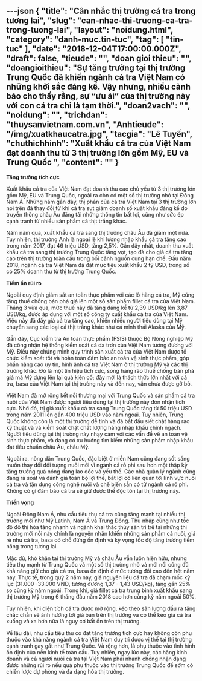 ---json
{
    "title": "Cân nhắc thị trường cá tra trong tương lai",
    "slug": "can-nhac-thi-truong-ca-tra-trong-tuong-lai",
    "layout": "noidung.html",
    "category": "danh-muc.tin-tuc",
    "tag": [
        "tin-tuc"
    ],
    "date": "2018-12-04T17:00:00.000Z",
    "draft": false,
    "tieude": "",
    "doan gioi thieu": "",
    "doangioithieu": "Sự tăng trưởng tại thị trường Trung Quốc đã khiến ngành cá tra Việt Nam có những khởi sắc đáng kể. Vậy nhưng, nhiều cảnh báo cho thấy rằng, sự “ưu ái” của thị trường này với con cá tra chỉ là tạm thời.",
    "doan2vach": "",
    "noidung": "",
    "trichdan": "thuysanvietnam.com.vn",
    "Anhtieude": "/img/xuatkhaucatra.jpg",
    "tacgia": "Lê Tuyến",
    "chuthichhinh": "Xuất khẩu cá tra của Việt Nam đạt doanh thu từ 3 thị trường lớn gồm Mỹ, EU và Trung Quốc ",
    "__content__": ""
}
---
<p><strong>Tăng trưởng t&iacute;ch cực</strong></p>

<p>Xuất khẩu c&aacute; tra của Việt Nam đạt doanh thu cao chủ yếu từ 3 thị trường lớn gồm Mỹ, EU v&agrave; Trung Quốc, ngo&agrave;i ra c&ograve;n c&oacute; một số thị trường nhỏ tại Đ&ocirc;ng Nam &Aacute;. Những năm gần đ&acirc;y, thị phần của c&aacute; tra Việt Nam tại 3 thị trường lớn n&oacute;i tr&ecirc;n đ&atilde; thay đổi từ khi c&aacute; tra sụt giảm doanh số xuất khẩu đ&aacute;ng kể do truyền th&ocirc;ng ch&acirc;u &Acirc;u đăng tải những th&ocirc;ng tin bất lợi, cũng như sức &eacute;p cạnh tranh từ nhiều sản phẩm c&aacute; thịt trắng kh&aacute;c.</p>

<p>Năm năm qua, xuất khẩu c&aacute; tra sang thị trường ch&acirc;u &Acirc;u đ&atilde; giảm một nửa. Tuy nhi&ecirc;n, thị trường Anh l&agrave; ngoại lệ khi lượng nhập khẩu c&aacute; tra tăng cao trong năm 2017, đạt 46 triệu USD, tăng 2,5%. Gần đ&acirc;y nhất, doanh thu xuất khẩu c&aacute; tra sang thị trường Trung Quốc tăng vọt, tạo đ&agrave; cho gi&aacute; c&aacute; tra tăng cao tr&ecirc;n thị trường to&agrave;n cầu trong bối cảnh nguồn cung hạn chế. Đầu năm 2018, ng&agrave;nh c&aacute; tra Việt Nam đ&atilde; đặt mục ti&ecirc;u xuất khẩu 2 tỷ USD, trong số c&oacute; 25% doanh thu từ thị trường Trung Quốc. &nbsp;</p>

<p><strong>Tiềm ẩn rủi ro</strong></p>

<p>Ngo&agrave;i quy định gi&aacute;m s&aacute;t an to&agrave;n thực phẩm với c&aacute;c l&ocirc; h&agrave;ng c&aacute; tra, Mỹ cũng tăng thuế chống b&aacute;n ph&aacute; gi&aacute; l&ecirc;n một số sản phẩm fillet c&aacute; tra của Việt Nam. Th&aacute;ng 3 vừa qua, mức thuế n&agrave;y đ&atilde; tăng đ&aacute;ng kể từ 2,39 USD/kg l&ecirc;n 3,87 USD/kg, được &aacute;p dụng với một số c&ocirc;ng ty xuất khẩu c&aacute; tra của Việt Nam. Việc n&agrave;y đ&atilde; đẩy gi&aacute; c&aacute; tra tăng cao, khiến nhiều người ti&ecirc;u d&ugrave;ng tại Mỹ chuyển sang c&aacute;c loại c&aacute; thịt trắng kh&aacute;c như c&aacute; minh th&aacute;i Alaska của Mỹ.</p>

<p>Gần đ&acirc;y, Cục kiểm tra An to&agrave;n thực phẩm (FSIS) thuộc Bộ N&ocirc;ng nghiệp Mỹ đ&atilde; c&ocirc;ng nhận hệ thống kiểm so&aacute;t c&aacute; da trơn của Việt Nam tương đương với Mỹ. Điều n&agrave;y chứng minh quy tr&igrave;nh sản xuất c&aacute; tra của Việt Nam được tổ chức kiểm so&aacute;t tốt v&agrave; ho&agrave;n to&agrave;n đảm bảo an to&agrave;n vệ sinh thực phẩm, g&oacute;p phần n&acirc;ng cao uy t&iacute;n, h&igrave;nh ảnh c&aacute; tra Việt Nam ở thị trường Mỹ v&agrave; c&aacute;c thị trường kh&aacute;c. Đ&oacute; l&agrave; một t&iacute;n hiệu t&iacute;ch cực, song h&agrave;ng r&agrave;o thuế chống b&aacute;n ph&aacute; gi&aacute; m&agrave; Mỹ dựng l&ecirc;n lại qu&aacute; ki&ecirc;n cố; đ&acirc;y mới l&agrave; th&aacute;ch thức lớn nhất với c&aacute; tra, basa của Việt Nam tại thị trường n&agrave;y v&agrave; đến nay, vẫn chưa được gỡ bỏ. &nbsp;</p>

<p>Việt Nam đ&atilde; mở rộng kết nối thương mại với Trung Quốc v&agrave; sản phẩm c&aacute; tra nu&ocirc;i của Việt Nam được người ti&ecirc;u d&ugrave;ng tại thị trường n&agrave;y đ&oacute;n nhận t&iacute;ch cực. Nhờ đ&oacute;, trị gi&aacute; xuất khẩu c&aacute; tra sang Trung Quốc tăng từ 50 triệu USD trong năm 2011 l&ecirc;n gần 400 triệu USD v&agrave;o năm ngo&aacute;i. Tuy nhi&ecirc;n, Trung Quốc kh&ocirc;ng c&ograve;n l&agrave; một thị trường dễ t&iacute;nh v&agrave; đ&atilde; bắt đầu siết chặt h&agrave;ng r&agrave;o kỹ thuật v&agrave; v&agrave; kiểm so&aacute;t chặt chất lượng h&agrave;ng nhập khẩu ch&iacute;nh ngạch. Người ti&ecirc;u d&ugrave;ng tại thị trường n&agrave;y nhạy cảm với c&aacute;c vấn đề về an to&agrave;n vệ sinh thực phẩm, v&agrave; đang c&oacute; xu hướng t&igrave;m kiếm những sản phẩm nhập khẩu đạt ti&ecirc;u chuẩn ch&acirc;u &Acirc;u, ch&acirc;u Mỹ.</p>

<p>Ngo&agrave;i ra, n&ocirc;ng d&acirc;n Trung Quốc, đặc biệt ở miền Nam cũng đang sốt sắng muốn thay đổi đối tượng nu&ocirc;i mới v&igrave; ng&agrave;nh c&aacute; r&ocirc; phi sau hơn một thập kỷ tăng trưởng qu&aacute; n&oacute;ng đang lao dốc v&agrave; yếu thế. C&aacute;c nh&agrave; quản l&yacute; ng&agrave;nh cũng đang r&agrave; so&aacute;t v&agrave; đ&aacute;nh gi&aacute; to&agrave;n bộ lợi thế, bất lợi c&oacute; li&ecirc;n quan tới lĩnh vực nu&ocirc;i c&aacute; tra v&agrave; tận dụng c&ocirc;ng nghệ nu&ocirc;i v&agrave; chế biến sẵn c&oacute; từ ng&agrave;nh c&aacute; r&ocirc; phi. Kh&ocirc;ng c&oacute; g&igrave; đảm bảo c&aacute; tra sẽ giữ được thế độc t&ocirc;n tại thị trường n&agrave;y.</p>

<p><strong>Triển vọng</strong></p>

<p>Ngo&agrave;i Đ&ocirc;ng Nam &Aacute;, nhu cầu ti&ecirc;u thụ c&aacute; tra cũng tăng mạnh tại nhiều thị trường mới như Mỹ Latinh, Nam &Aacute; v&agrave; Trung Đ&ocirc;ng. Thu nhập cũng như tốc độ đ&ocirc; thị h&oacute;a tăng nhanh v&agrave; ng&agrave;nh khai th&aacute;c thủy sản tr&igrave; trệ tại những thị trường mới nổi n&agrave;y ch&iacute;nh l&agrave; nguy&ecirc;n nh&acirc;n khiến những sản phẩm c&aacute; nu&ocirc;i, gi&aacute; rẻ như c&aacute; tra, basa c&oacute; chỗ đứng ổn định v&agrave; kỳ vọng tốc độ tăng trưởng tiềm năng trong tương lai.</p>

<p>Mặc d&ugrave;, kh&oacute; khăn tại thị trường Mỹ v&agrave; ch&acirc;u &Acirc;u vẫn lu&ocirc;n hiện hữu, nhưng ti&ecirc;u thụ mạnh từ Trung Quốc v&agrave; một số thị trường nhỏ v&agrave; mới nổi cũng đủ khả năng giữ cho gi&aacute; c&aacute; tra, basa ổn định ở mức tương đối cao đến hết năm nay. Thực tế, trong qu&yacute; 2 năm nay, gi&aacute; nguy&ecirc;n liệu c&aacute; tra đ&atilde; chạm mốc kỷ lục (31.000 -33.000 VNĐ, tương đương 1,37 - 1,43 USD/kg), tăng gần 25% so c&ugrave;ng kỳ năm ngo&aacute;i. Trong khi, gi&aacute; fillet c&aacute; tra trung b&igrave;nh xuất khẩu sang thị trường Mỹ trong 6 th&aacute;ng đầu năm 2018 cao hơn c&ugrave;ng kỳ năm ngo&aacute;i 50%.</p>

<p>Tuy nhi&ecirc;n, khi diện t&iacute;ch c&aacute; tra được mở rộng, k&eacute;o theo sản lượng đầu ra tăng chắc chắn sẽ ảnh hưởng tới gi&aacute; b&aacute;n tr&ecirc;n thị trường v&agrave; c&oacute; thể k&eacute;o gi&aacute; c&aacute; tra xuống v&agrave; xa hơn nữa l&agrave; nguy cơ bất ổn tr&ecirc;n thị trường.</p>

<p>Về l&acirc;u d&agrave;i, nhu cầu ti&ecirc;u thụ c&oacute; đạt tăng trưởng t&iacute;ch cực hay kh&ocirc;ng c&ograve;n phụ thuộc v&agrave;o khả năng ng&agrave;nh c&aacute; tra Việt Nam duy tr&igrave; được vị thế tại thị trường cạnh tranh gay gắt như Trung Quốc. V&agrave; rộng hơn, l&agrave; phụ thuộc v&agrave;o t&igrave;nh h&igrave;nh ổn định của nền kinh tế to&agrave;n cầu. Tuy nhi&ecirc;n, ngay l&uacute;c n&agrave;y, c&aacute;c h&atilde;ng kinh doanh v&agrave; cả người nu&ocirc;i c&aacute; tra tại Việt Nam phải nhanh ch&oacute;ng nhận dạng được những rủi ro nếu qu&aacute; phụ thuộc v&agrave;o thị trường Trung Quốc để sớm c&oacute; chiến lược dự ph&ograve;ng v&agrave; đa dạng h&oacute;a thị trường.&nbsp;</p>
